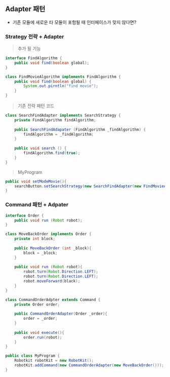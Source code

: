 ## Adapter 패턴

- 기존 모듈에 새로운 타 모듈이 포함될 때 인터페이스가 맞지 않다면?



### Strategy 전략 + Adapter

> 추가 될 기능

```java
interface FindAlgorithm {
	public void find(boolean global);
}

class FindMovieAlgorithm implements FindAlgorithm {
	public void find(boolean global) {
		System.out.pirntln("find movie");
	}
}
```

> 기존 전략 패턴 코드

```java
class SearchFindAdapter implements SearchStrategy {
	private FindAlgorithm findAlgorithm;
	
	public SearchFindAdapater (FindAlgorithm _findAlgorithm) {
		findAlgorithm = _findAlgorithm; 
	}
	
	public void search () {
		findAlgorithm.find(true);
	}
}
```

> MyProgram

```java
public void setModeMovie(){
	searchButton.setSearchStrategy(new SearchFindAdapter(new FindMovieAlgorithm()));
}
```



### Command 패턴 +  Adpater 



```java
interface Order {
	public void run (Robot robot);
}

class MoveBackOrder implements Order {
	private int block;
	
	public MoveBackOrder (int _block){
		block = _block;
	}
	
	public void run (Robot robot){
		robot.turn(Robot.Direction.LEFT);
		robot.turn(Robot.Direction.LEFT);
		robot.moveForward(black);
	}
}
```



````java
class CommandOrderAdpter extends Command {
	private Order order;
	
	public CommandOrderAdapter(Order _order){
		order = _order;
	}
	
	public void execute(){
		order.run(robot);
	}
}
````



```java
public class MyProgram {
	Robotkit robotKit = new RobotKit();
	robotKit.addCommand(new CommandOrderAdapter(new MoveBackOrder()));
}
```

